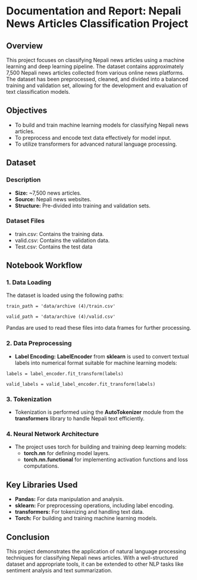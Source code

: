 # Documentation and Report: Nepali News Articles Classification Project

## Overview

This project focuses on classifying Nepali news articles using a machine learning and deep learning pipeline. The dataset contains approximately 7,500 Nepali news articles collected from various online news platforms. The dataset has been preprocessed, cleaned, and divided into a balanced training and validation set, allowing for the development and evaluation of text classification models.

## Objectives

- To build and train machine learning models for classifying Nepali news articles.
- To preprocess and encode text data effectively for model input.
- To utilize transformers for advanced natural language processing.

## Dataset

### Description

- **Size:** ~7,500 news articles.
- **Source:** Nepali news websites.
- **Structure:** Pre-divided into training and validation sets.

### Dataset Files

- train.csv: Contains the training data.
- valid.csv: Contains the validation data.
- Test.csv: Contains the test data

## Notebook Workflow

### 1\. Data Loading

The dataset is loaded using the following paths:

```
train_path = 'data/archive (4)/train.csv'

valid_path = 'data/archive (4)/valid.csv'
```

Pandas are used to read these files into data frames for further processing.

### 2\. Data Preprocessing

- **Label Encoding:** **LabelEncoder** from **sklearn** is used to convert textual labels into numerical format suitable for machine learning models:

```
labels = label_encoder.fit_transform(labels)

valid_labels = valid_label_encoder.fit_transform(labels)
````

### 3\. Tokenization

- Tokenization is performed using the **AutoTokenizer** module from the **transformers** library to handle Nepali text efficiently.

### 4\. Neural Network Architecture

- The project uses torch for building and training deep learning models:
  - **torch.nn** for defining model layers.
  - **torch.nn.functional** for implementing activation functions and loss computations.

## Key Libraries Used

- **Pandas:** For data manipulation and analysis.
- **sklearn:** For preprocessing operations, including label encoding.
- **transformers:** For tokenizing and handling text data.
- **Torch:** For building and training machine learning models.

## Conclusion

This project demonstrates the application of natural language processing techniques for classifying Nepali news articles. With a well-structured dataset and appropriate tools, it can be extended to other NLP tasks like sentiment analysis and text summarization.

